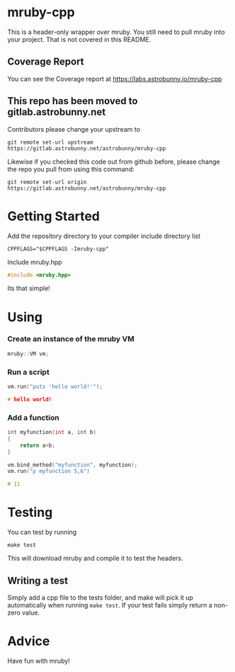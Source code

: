 # mruby-cpp

This is a header-only wrapper over mruby. You still need to pull mruby into your project. That is not covered in this README.

## Coverage Report

You can see the Coverage report at https://labs.astrobunny.io/mruby-cpp

## This repo has been moved to gitlab.astrobunny.net

Contributors please change your upstream to

```
git remote set-url upstream https://gitlab.astrobunny.net/astrobunny/mruby-cpp
```

Likewise if you checked this code out from github before, please change the repo you pull from using this command:

```
git remote set-url origin https://gitlab.astrobunny.net/astrobunny/mruby-cpp
```

# Getting Started

Add the repository directory to your compiler include directory list

```
CPPFLAGS="$CPPFLAGS -Imruby-cpp"
```

Include mruby.hpp

```c++
#include <mruby.hpp>
```

Its that simple!

# Using

### Create an instance of the mruby VM

```c++
mruby::VM vm;
```

### Run a script

```c++
vm.run("puts 'hello world!'");

# hello world!
```

### Add a function

```c++
int myfunction(int a, int b)
{
	return a+b;
}

vm.bind_method("myfunction", myfunction);
vm.run("p myfunction 5,6")

# 11
```

# Testing

You can test by running

```
make test
```

This will download mruby and compile it to test the headers.

## Writing a test

Simply add a cpp file to the tests folder, and make will pick it up automatically when running `make test`. If your test fails simply return a non-zero value.

# Advice

Have fun with mruby!
